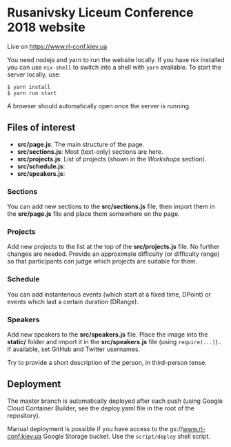 # Rusanivsky Liceum Conference 2018 website

Live on https://www.rl-conf.kiev.ua

You need nodejs and yarn to run the website locally. If you have nix installed
you can use `nix-shell` to switch into a shell with `yarn` available.
To start the server locally, use:

    $ yarn install
    $ yarn run start

A browser should automatically open once the server is running.

## Files of interest

 - **src/page.js**: The main structure of the page.
 - **src/sections.js**: Most (text-only) sections are here.
 - **src/projects.js**: List of projects (shown in the *Workshops* section).
 - **src/schedule.js**:
 - **src/speakers.js**:


### Sections

You can add new sections to the **src/sections.js** file, then import them in the **src/page.js**
file and place them somewhere on the page.

### Projects

Add new projects to the list at the top of the **src/projects.js** file. No further
changes are needed. Provide an approximate difficulty (or difficulty range) so that
participants can judge which projects are suitable for them.

### Schedule

You can add instantenous events (which start at a fixed time, DPoint) or events which
last a certain duration (DRange).

### Speakers

Add new speakers to the **src/speakers.js** file. Place the image into the **static/** folder
and import it in the **src/speakers.js** file (using `require(...)`).. If available, set
GitHub and Twitter usernames.

Try to provide a short description of the person, in third-person tense.

## Deployment

The master branch is automatically deployed after each push (using Google Cloud
Container Builder, see the deploy.yaml file in the root of the repository).

Manual deployment is possible if you have access to the gs://www.rl-conf.kiev.ua Google
Storage bucket. Use the `script/deploy` shell script.
